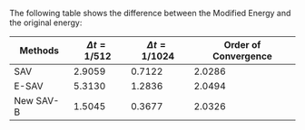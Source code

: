 The following table shows the difference between the Modified Energy and the original energy:

| Methods | $\Delta t = 1/512$ | $\Delta t = 1/1024$ | Order of Convergence |
| ------- | ------------------ | ------------------- | -------------------- |
| SAV | 2.9059 | 0.7122 | 2.0286 |
| E-SAV | 5.3130 | 1.2836 | 2.0494 |
| New SAV-B | 1.5045 | 0.3677 | 2.0326 |
